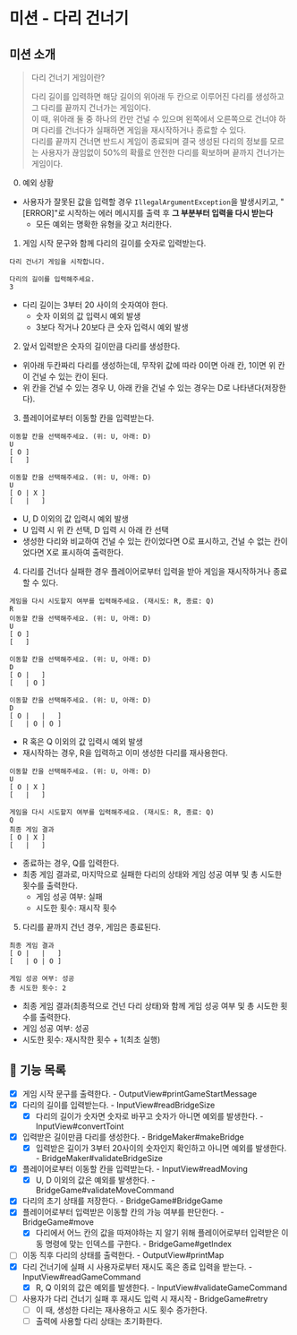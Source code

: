 # 미션 - 다리 건너기

## 미션 소개
> 다리 건너기 게임이란?
>
> 다리 길이를 입력하면 해당 길이의 위아래 두 칸으로 이루어진 다리를 생성하고 그 다리를 끝까지 건너가는 게임이다.  
> 이 때, 위아래 둘 중 하나의 칸만 건널 수 있으며 왼쪽에서 오른쪽으로 건너야 하며 다리를 건너다가 실패하면 게임을 재시작하거나 종료할 수 있다.  
> 다리를 끝까지 건너면 반드시 게임이 종료되며 결국 생성된 다리의 정보를 모르는 사용자가 끊임없이 50%의 확률로 안전한 다리를 확보하며 끝까지 건너가는 게임이다.

0. 예외 상황
- 사용자가 잘못된 값을 입력할 경우 `IllegalArgumentException`을 발생시키고, "[ERROR]"로 시작하는 에러 메시지를 출력 후 **그 부분부터 입력을 다시 받는다**
    - 모든 예외는 명확한 유형을 갖고 처리한다.

1. 게임 시작 문구와 함께 다리의 길이를 숫자로 입력받는다.
```
다리 건너기 게임을 시작합니다.

다리의 길이를 입력해주세요.
3
```
- 다리 길이는 3부터 20 사이의 숫자여야 한다.
    - 숫자 이외의 값 입력시 예외 발생
    - 3보다 작거나 20보다 큰 숫자 입력시 예외 발생

2. 앞서 입력받은 숫자의 길이만큼 다리를 생성한다.
- 위아래 두칸짜리 다리를 생성하는데, 무작위 값에 따라 0이면 아래 칸, 1이면 위 칸이 건널 수 있는 칸이 된다.
- 위 칸을 건널 수 있는 경우 U, 아래 칸을 건널 수 있는 경우는 D로 나타낸다(저장한다).

3. 플레이어로부터 이동할 칸을 입력받는다.
```
이동할 칸을 선택해주세요. (위: U, 아래: D)
U
[ O ]
[   ]

이동할 칸을 선택해주세요. (위: U, 아래: D)
U
[ O | X ]
[   |   ]
```
- U, D 이외의 값 입력시 예외 발생
- U 입력 시 위 칸 선택, D 입력 시 아래 칸 선택
- 생성한 다리와 비교하여 건널 수 있는 칸이었다면 O로 표시하고, 건널 수 없는 칸이었다면 X로 표시하여 출력한다.

4. 다리를 건너다 실패한 경우 플레이어로부터 입력을 받아 게임을 재시작하거나 종료할 수 있다.
```
게임을 다시 시도할지 여부를 입력해주세요. (재시도: R, 종료: Q)
R
이동할 칸을 선택해주세요. (위: U, 아래: D)
U
[ O ]
[   ]

이동할 칸을 선택해주세요. (위: U, 아래: D)
D
[ O |   ]
[   | O ]

이동할 칸을 선택해주세요. (위: U, 아래: D)
D
[ O |   |   ]
[   | O | O ]
```
- R 혹은 Q 이외의 값 입력시 예외 발생
- 재시작하는 경우, R을 입력하고 이미 생성한 다리를 재사용한다.

```
이동할 칸을 선택해주세요. (위: U, 아래: D)
U
[ O | X ]
[   |   ]

게임을 다시 시도할지 여부를 입력해주세요. (재시도: R, 종료: Q)
Q
최종 게임 결과
[ O | X ]
[   |   ]
```
- 종료하는 경우, Q를 입력한다.
- 최종 게임 결과로, 마지막으로 실패한 다리의 상태와 게임 성공 여부 및 총 시도한 횟수를 출력한다.
    - 게임 성공 여부: 실패
    - 시도한 횟수: 재시작 횟수

5. 다리를 끝까지 건넌 경우, 게임은 종료된다.
```
최종 게임 결과
[ O |   |   ]
[   | O | O ]

게임 성공 여부: 성공
총 시도한 횟수: 2
```
- 최종 게임 결과(최종적으로 건넌 다리 상태)와 함께 게임 성공 여부 및 총 시도한 횟수를 출력한다.
- 게임 성공 여부: 성공
- 시도한 횟수: 재시작한 횟수 + 1(최초 실행)

## 🚀 기능 목록

- [X] 게임 시작 문구를 출력한다. - OutputView#printGameStartMessage
- [X] 다리의 길이를 입력받는다. - InputView#readBridgeSize
  - [X] 다리의 길이가 숫자면 숫자로 바꾸고 숫자가 아니면 예외를 발생한다. - InputView#convertToint
- [X] 입력받은 길이만큼 다리를 생성한다. - BridgeMaker#makeBridge
  - [X] 입력받은 길이가 3부터 20사이의 숫자인지 확인하고 아니면 예외를 발생한다. - BridgeMaker#validateBridgeSize
- [X] 플레이어로부터 이동할 칸을 입력받는다. - InputView#readMoving
  - [X] U, D 이외의 값은 예외를 발생한다. - BridgeGame#validateMoveCommand 
- [X] 다리의 초기 상태를 저장한다. - BridgeGame#BridgeGame
- [X] 플레이어로부터 입력받은 이동할 칸의 가능 여부를 판단한다. - BridgeGame#move
  - [X] 다리에서 어느 칸의 값을 따져야하는 지 알기 위해 플레이어로부터 입력받은 이동 명령에 맞는 인덱스를 구한다. - BridgeGame#getIndex
- [ ] 이동 직후 다리의 상태를 출력한다. - OutputView#printMap
- [X] 다리 건너기에 실패 시 사용자로부터 재시도 혹은 종료 입력을 받는다. - InputView#readGameCommand
  - [X] R, Q 이외의 값은 예외를 발생한다. - InputView#validateGameCommand
- [ ] 사용자가 다리 건너기 실패 후 재시도 입력 시 재시작 - BridgeGame#retry
  - [ ] 이 때, 생성한 다리는 재사용하고 시도 횟수 증가한다.
  - [ ] 출력에 사용할 다리 상태는 초기화한다.

